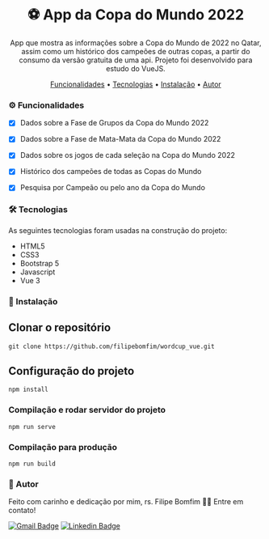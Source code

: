 <h1 align="center">
    ⚽ App da Copa do Mundo 2022</a>
</h1>
<p align="center">App que mostra as informações sobre a Copa do Mundo de 2022 no Qatar, assim como um histórico dos campeões de outras copas, a partir do consumo da versão gratuita de uma api. Projeto foi desenvolvido para estudo do VueJS. </p>


<p align="center">
 <a href="#features">Funcionalidades</a> •
 <a href="#tecnologias">Tecnologias</a> •
 <a href="#instalacao">Instalação</a> •  
 <a href="#autor">Autor</a>
</p>

<h3 id="features">⚙️ Funcionalidades</h3>

- [x] Dados sobre a Fase de Grupos da Copa do Mundo 2022
- [x] Dados sobre a Fase de Mata-Mata da Copa do Mundo 2022
- [x] Dados sobre os jogos de cada seleção na Copa do Mundo 2022
- [x] Histórico dos campeões de todas as Copas do Mundo
- [x] Pesquisa por Campeão ou pelo ano da Copa do Mundo


<h3 id="tecnologias">🛠 Tecnologias</h3>

As seguintes tecnologias foram usadas na construção do projeto:

- HTML5
- CSS3
- Bootstrap 5
- Javascript
- Vue 3

<h3 id="instalacao">🎲 Instalação</h3>

## Clonar o repositório
```
git clone https://github.com/filipebomfim/wordcup_vue.git
```

## Configuração do projeto
```
npm install
```

### Compilação e rodar servidor do projeto
```
npm run serve
```

### Compilação para produção
```
npm run build
```


<h3 id="autor">🦸 Autor</h3>

Feito com carinho e dedicação por mim, rs. Filipe Bomfim 👋🏽 Entre em contato!

[![Gmail Badge](https://img.shields.io/badge/-Filipe-c14438?style=flat-square&logo=Gmail&logoColor=white&link=mailto:filipebomfim.dev@gmail.com)](mailto:filipebomfim.dev@gmail.com)
[![Linkedin Badge](https://img.shields.io/badge/-Filipe-blue?style=flat-square&logo=Linkedin&logoColor=white&link=https://www.linkedin.com/in/filipe-bomfim-931256224/)](https://www.linkedin.com/in/filipe-bomfim-931256224/)

